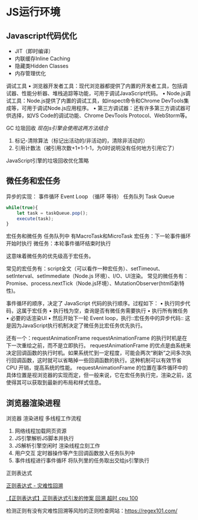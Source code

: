 # JS运行环境

## Javascript代码优化
- JIT（即时编译）
- 内联缓存Inline Caching
- 隐藏类Hidden Classes
- 内存管理优化

调试工具
	•	浏览器开发者工具：现代浏览器都提供了内置的开发者工具，包括调试器、性能分析器、堆栈追踪等功能，可用于调试JavaScript代码。
	•	Node.js调试工具：Node.js提供了内置的调试工具，如inspect命令和Chrome DevTools集成等，可用于调试Node.js应用程序。
	•	第三方调试器：还有许多第三方调试器可供选择，如VS Code的调试功能、Chrome DevTools Protocol、WebStorm等。

GC 垃圾回收
*现在js引擎会使用这两方法结合*
1. 标记-清除算法（标记出活动的/非活动的，清除非活动的）
2. 引用计数法（被引用次数+1+1-1-1，为0时说明没有任何地方引用它了）

JavaScript引擎的垃圾回收优化策略


## 微任务和宏任务

异步的实现：
事件循环 Event Loop （循环 等待）
任务队列 Task Queue
```javascript
while(true){
	let task = taskQueue.pop();
	execute(task);
}
```

宏任务和微任务
任务队列中 有MacroTask和MicroTask
宏任务：下一轮事件循环开始时执行
微任务：本轮事件循环结束时执行

这意味着微任务的优先级高于宏任务。

常见的宏任务有：script全文（可以看作一种宏任务）、setTimeout、setInterval、setImmediate（Node.js 环境）、I/O、UI渲染。
常见的微任务有：Promise、process.nextTick（Node.js环境）、MutationObserver(html5新特性)。

事件循环的顺序，决定了 JavaScript 代码的执行顺序。过程如下：
	•	执行同步代码，这属于宏任务
	•	执行栈为空，查询是否有微任务需要执行
	•	执行所有微任务
	•	必要的话渲染UI
	•	然后开始下一轮 Event loop，执行::宏任务中的异步代码::
这是因为JavaScript执行机制决定了微任务比宏任务优先执行。

还有一个：requestAnimationFrame
requestAnimationFrame 的执行时机是在下一次重绘之前，而不是立即执行。
requestAnimationFrame 的优点是由系统来决定回调函数的执行时机。如果系统忙到一定程度，可能会两次“刷新”之间多次执行回调函数，这时就可以省略掉一些回调函数的执行。这种机制可以有效节省 CPU 开销，提高系统的性能。
requestAnimationFrame 的位置在事件循环中的具体位置是视浏览器的实现而定，但一般来说，它在宏任务执行完，渲染之前，这使得其可以获取到最新的布局和样式信息。

## 浏览器渲染进程
浏览器 渲染进程
多线程工作流程
1. 网络线程加载网页资源
2. JS引擎解析JS脚本并执行
3. JS解析引擎空闲时 渲染线程立刻工作
4. 用户交互 定时器操作等产生回调函数放入任务队列中
5. 事件线程进行事件循环 将队列里的任务取出交给js引擎执行
   
正则表达式

[正则表达式 - 灾难性回溯](https://zh.javascript.info/regexp-catastrophic-backtracking)

[【正则表达式】正则表达式引发的惨案 回溯 超时 cpu 100](https://blog.csdn.net/qq_21383435/article/details/117619175)


检测正则有没有灾难性回溯等风险的正则检查网站：https://regex101.com/


